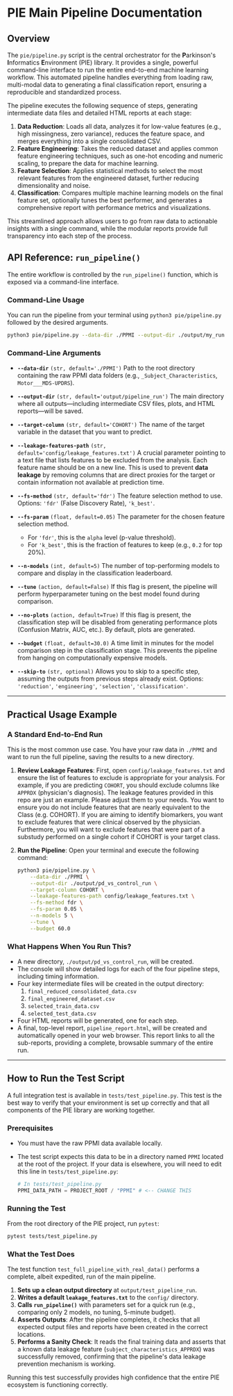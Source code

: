 # PIE Main Pipeline Documentation

## Overview

The `pie/pipeline.py` script is the central orchestrator for the **P**arkinson's **I**nformatics **E**nvironment (PIE) library. It provides a single, powerful command-line interface to run the entire end-to-end machine learning workflow. This automated pipeline handles everything from loading raw, multi-modal data to generating a final classification report, ensuring a reproducible and standardized process.

The pipeline executes the following sequence of steps, generating intermediate data files and detailed HTML reports at each stage:

1.  **Data Reduction**: Loads all data, analyzes it for low-value features (e.g., high missingness, zero variance), reduces the feature space, and merges everything into a single consolidated CSV.
2.  **Feature Engineering**: Takes the reduced dataset and applies common feature engineering techniques, such as one-hot encoding and numeric scaling, to prepare the data for machine learning.
3.  **Feature Selection**: Applies statistical methods to select the most relevant features from the engineered dataset, further reducing dimensionality and noise.
4.  **Classification**: Compares multiple machine learning models on the final feature set, optionally tunes the best performer, and generates a comprehensive report with performance metrics and visualizations.

This streamlined approach allows users to go from raw data to actionable insights with a single command, while the modular reports provide full transparency into each step of the process.

## API Reference: `run_pipeline()`

The entire workflow is controlled by the `run_pipeline()` function, which is exposed via a command-line interface.

### Command-Line Usage

You can run the pipeline from your terminal using `python3 pie/pipeline.py` followed by the desired arguments.

```bash
python3 pie/pipeline.py --data-dir ./PPMI --output-dir ./output/my_run --target-column COHORT
```

### Command-Line Arguments

-   **`--data-dir`** `(str, default='./PPMI')`
    Path to the root directory containing the raw PPMI data folders (e.g., `_Subject_Characteristics`, `Motor___MDS-UPDRS`).

-   **`--output-dir`** `(str, default='output/pipeline_run')`
    The main directory where all outputs—including intermediate CSV files, plots, and HTML reports—will be saved.

-   **`--target-column`** `(str, default='COHORT')`
    The name of the target variable in the dataset that you want to predict.

-   **`--leakage-features-path`** `(str, default='config/leakage_features.txt')`
    A crucial parameter pointing to a text file that lists features to be excluded from the analysis. Each feature name should be on a new line. This is used to prevent **data leakage** by removing columns that are direct proxies for the target or contain information not available at prediction time.

-   **`--fs-method`** `(str, default='fdr')`
    The feature selection method to use.
    Options: `'fdr'` (False Discovery Rate), `'k_best'`.

-   **`--fs-param`** `(float, default=0.05)`
    The parameter for the chosen feature selection method.
    -   For `'fdr'`, this is the `alpha` level (p-value threshold).
    -   For `'k_best'`, this is the fraction of features to keep (e.g., `0.2` for top 20%).

-   **`--n-models`** `(int, default=5)`
    The number of top-performing models to compare and display in the classification leaderboard.

-   **`--tune`** `(action, default=False)`
    If this flag is present, the pipeline will perform hyperparameter tuning on the best model found during comparison.

-   **`--no-plots`** `(action, default=True)`
    If this flag is present, the classification step will be disabled from generating performance plots (Confusion Matrix, AUC, etc.). By default, plots are generated.

-   **`--budget`** `(float, default=30.0)`
    A time limit in minutes for the model comparison step in the classification stage. This prevents the pipeline from hanging on computationally expensive models.

-   **`--skip-to`** `(str, optional)`
    Allows you to skip to a specific step, assuming the outputs from previous steps already exist.
    Options: `'reduction'`, `'engineering'`, `'selection'`, `'classification'`.

---

## Practical Usage Example

### A Standard End-to-End Run

This is the most common use case. You have your raw data in `./PPMI` and want to run the full pipeline, saving the results to a new directory.

1.  **Review Leakage Features**: First, open `config/leakage_features.txt` and ensure the list of features to exclude is appropriate for your analysis. For example, if you are predicting `COHORT`, you should exclude columns like `APPRDX` (physician's diagnosis). The leakage features provided in this repo are just an example. Please adjust them to your needs. You want to ensure you do not include features that are nearly equivalent to the Class (e.g. COHORT). If you are aiming to identify biomarkers, you want to exclude features that were clinical observed by the physician. Furthermore, you will want to exclude features that were part of a substudy performed on a single cohort if COHORT is your target class.

2.  **Run the Pipeline**: Open your terminal and execute the following command:

    ```bash
    python3 pie/pipeline.py \
        --data-dir ./PPMI \
        --output-dir ./output/pd_vs_control_run \
        --target-column COHORT \
        --leakage-features-path config/leakage_features.txt \
        --fs-method fdr \
        --fs-param 0.05 \
        --n-models 5 \
        --tune \
        --budget 60.0
    ```

### What Happens When You Run This?

-   A new directory, `./output/pd_vs_control_run`, will be created.
-   The console will show detailed logs for each of the four pipeline steps, including timing information.
-   Four key intermediate files will be created in the output directory:
    1.  `final_reduced_consolidated_data.csv`
    2.  `final_engineered_dataset.csv`
    3.  `selected_train_data.csv`
    4.  `selected_test_data.csv`
-   Four HTML reports will be generated, one for each step.
-   A final, top-level report, `pipeline_report.html`, will be created and automatically opened in your web browser. This report links to all the sub-reports, providing a complete, browsable summary of the entire run.

---

## How to Run the Test Script

A full integration test is available in `tests/test_pipeline.py`. This test is the best way to verify that your environment is set up correctly and that all components of the PIE library are working together.

### Prerequisites

-   You must have the raw PPMI data available locally.
-   The test script expects this data to be in a directory named `PPMI` located at the root of the project. If your data is elsewhere, you will need to edit this line in `tests/test_pipeline.py`:

    ```python
    # In tests/test_pipeline.py
    PPMI_DATA_PATH = PROJECT_ROOT / "PPMI" # <-- CHANGE THIS
    ```

### Running the Test

From the root directory of the PIE project, run `pytest`:

```bash
pytest tests/test_pipeline.py
```

### What the Test Does

The test function `test_full_pipeline_with_real_data()` performs a complete, albeit expedited, run of the main pipeline.
1.  **Sets up a clean output directory** at `output/test_pipeline_run`.
2.  **Writes a default `leakage_features.txt`** to the `config/` directory.
3.  **Calls `run_pipeline()`** with parameters set for a quick run (e.g., comparing only 2 models, no tuning, 5-minute budget).
4.  **Asserts Outputs**: After the pipeline completes, it checks that all expected output files and reports have been created in the correct locations.
5.  **Performs a Sanity Check**: It reads the final training data and asserts that a known data leakage feature (`subject_characteristics_APPRDX`) was successfully removed, confirming that the pipeline's data leakage prevention mechanism is working.

Running this test successfully provides high confidence that the entire PIE ecosystem is functioning correctly.
